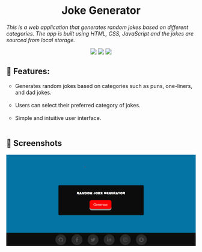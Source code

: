 <h1 align="center">Joke Generator</h1>
<p style="font-style:italic;">This is a web application that generates random jokes based on different categories. The app is built using HTML, CSS, JavaScript and the jokes are sourced from local storage.</p>
<div align = "center">
<img src="https://forthebadge.com/images/badges/validated-html5.svg">
<img src="https://forthebadge.com/images/badges/uses-css.svg">
<img src="https://forthebadge.com/images/badges/made-with-javascript.svg">
</div>
<h2>📌 Features: </h2>
        <ul type="circle">
          <li>Generates random jokes based on categories such as puns, one-liners, and dad jokes.</li><br>
          <li>Users can select their preferred category of jokes.</li><br>
          <li>Simple and intuitive user interface.</li><br>
        </ul>
<h2>📌 Screenshots</h2>
<div><img src="ss.png"></div>